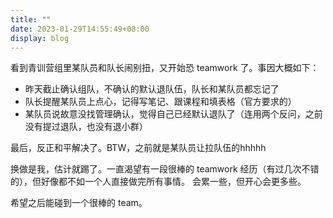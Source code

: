 ```yaml
---
title: ""
date: 2023-01-29T14:55:49+08:00
display: blog
---
```


看到青训营组里某队员和队长闹别扭，又开始恐 teamwork 了。事因大概如下：

- 昨天截止确认组队，不确认的默认退队伍，队长和某队员都忘记了
- 队长提醒某队员上点心，记得写笔记、跟课程和填表格（官方要求的）
- 某队员说故意没找管理确认，觉得自己已经默认退队了（连用两个反问，之前没有提过退队，也没有退小群）

最后，反正和平解决了。BTW，之前就是某队员让拉队伍的hhhhh

换做是我，估计就踢了。一直渴望有一段很棒的 teamwork 经历（有过几次不错的），但好像都不如一个人直接做完所有事情。
会累一些，但开心会更多些。

希望之后能碰到一个很棒的 team。
